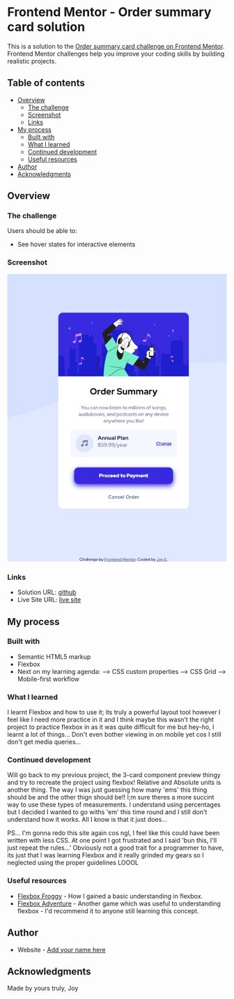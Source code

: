 # Frontend Mentor - Order summary card solution

This is a solution to the [Order summary card challenge on Frontend Mentor](https://www.frontendmentor.io/challenges/order-summary-component-QlPmajDUj). Frontend Mentor challenges help you improve your coding skills by building realistic projects. 

## Table of contents

- [Overview](#overview)
  - [The challenge](#the-challenge)
  - [Screenshot](#screenshot)
  - [Links](#links)
- [My process](#my-process)
  - [Built with](#built-with)
  - [What I learned](#what-i-learned)
  - [Continued development](#continued-development)
  - [Useful resources](#useful-resources)
- [Author](#author)
- [Acknowledgments](#acknowledgments)


## Overview

### The challenge

Users should be able to:

- See hover states for interactive elements

### Screenshot

![My final webpage - desktop size](./images/final-screenshot.png)

### Links

- Solution URL: [github](https://github.com/joy-joy2001/order-summary-component-main)
- Live Site URL: [live site](https://joy-joy2001.github.io/order-summary-component-main/)

## My process

### Built with

- Semantic HTML5 markup
- Flexbox
- Next on my learning agenda:
  --> CSS custom properties
  --> CSS Grid
  --> Mobile-first workflow

### What I learned

I learnt Flexbox and how to use it; its truly a powerful layout tool however I feel like I need more practice in it and I think maybe this wasn't the right project to practice flexbox in as it was quite difficult for me but hey-ho, I learnt a lot of things...
Don't even bother viewing in on mobile yet cos I still don't get media queries...

### Continued development

Will go back to my previous project, the 3-card component preview thingy and try to recreate the project using flexbox!
Relative and Absolute units is another thing. The way I was just guessing how many 'ems' this thing should be and the other thign should be!! I;m sure theres a more succint way to use these types of measurements. I understand using percentages but I decided I wanted to go withs 'em' this time round and I still don't understand how it works. All I know is that it just does... 

PS...
I'm gonna redo this site again cos ngl, I feel like this could have been written with less CSS. At one point I got frustrated and I said 'bun this, I'll just repeat the rules...' Obviously not a good trait for a programmer to have, its just that I was learning Flexbox and it really grinded my gears so I neglected using the proper guidelines LOOOL

### Useful resources

- [Flexbox Froggy](https://flexboxfroggy.com/) - How I gained a basic understanding in flexbox.
- [Flexbox Adventure](https://codingfantasy.com/games/flexboxadventure) - Another game which was useful to understanding flexbox - I'd recommend it to anyone still learning this concept.

## Author

- Website - [Add your name here](https://joy-joy2001.github.io/order-summary-component-main/)

## Acknowledgments

Made by yours truly, 
Joy

